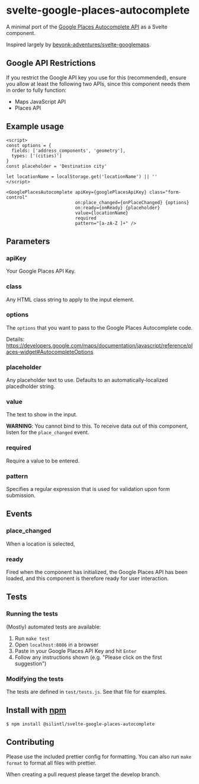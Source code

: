 # svelte-google-places-autocomplete

A minimal port of the
[Google Places Autocomplete API](https://developers.google.com/maps/documentation/javascript/places-autocomplete)
as a Svelte component.

Inspired largely by [beyonk-adventures/svelte-googlemaps](https://github.com/beyonk-adventures/svelte-googlemaps).

## Google API Restrictions

If you restrict the Google API key you use for this (recommended), ensure you allow at least the following two APIs, since this component needs them in order to fully function:

* Maps JavaScript API
* Places API

## Example usage

```svelte
<script>
const options = {
  fields: ['address_components', 'geometry'],
  types: ['(cities)']
}
const placeholder = 'Destination city'

let locationName = localStorage.get('locationName') || ''
</script>

<GooglePlacesAutocomplete apiKey={googlePlacesApiKey} class="form-control"
                          on:place_changed={onPlaceChanged} {options}
                          on:ready={onReady} {placeholder}
                          value={locationName}
                          required
                          pattern="[a-zA-Z ]+" />
```

## Parameters

### apiKey
Your Google Places API Key.

### class
Any HTML class string to apply to the input element.

### options
The `options` that you want to pass to the Google Places Autocomplete code.

Details:
<https://developers.google.com/maps/documentation/javascript/reference/places-widget#AutocompleteOptions>

### placeholder
Any placeholder text to use. Defaults to an automatically-localized placedholder
string.

### value
The text to show in the input.

**WARNING**: You cannot bind to this. To receive data out of this component,
listen for the `place_changed` event.

### required
Require a value to be entered.

### pattern
Specifies a regular expression that is used for validation upon form submission.


## Events

### place_changed
When a location is selected, 

### ready
Fired when the component has initialized, the Google Places API has been loaded,
and this component is therefore ready for user interaction.

## Tests

### Running the tests
(Mostly) automated tests are available:

1. Run `make test`
2. Open `localhost:8086` in a browser
3. Paste in your Google Places API Key and hit `Enter`
4. Follow any instructions shown (e.g. "Please click on the first suggestion")

### Modifying the tests

The tests are defined in `test/tests.js`. See that file for examples.

## Install with [npm](https://www.npmjs.com/package/@silintl/svelte-google-places-autocomplete)

    $ npm install @silintl/svelte-google-places-autocomplete

## Contributing

Please use the included prettier config for formatting. You can also run `make format` to format all files with prettier.

When creating a pull request please target the develop branch.
